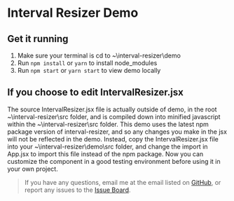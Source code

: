 # Interval Resizer Demo

## Get it running

1. Make sure your terminal is cd to ~\interval-resizer\demo
1. Run `npm install` or `yarn` to install node_modules
1. Run `npm start` or `yarn start` to view demo locally

## If you choose to edit IntervalResizer.jsx

The source IntervalResizer.jsx file is actually outside of demo, in the root
~\interval-resizer\src folder, and is compiled down into minified javascript
within the ~\interval-resizer\src folder. This demo uses the latest npm package
version of interval-resizer, and so any changes you make in the jsx will not be
reflected in the demo. Instead, copy the IntervalResizer.jsx file into your
~\interval-resizer\demo\src folder, and change the import in App.jsx to import
this file instead of the npm package. Now you can customize the component in a
good testing environment before using it in your own project.

> If you have any questions, email me at the email listed on
> [GitHub](https://github.com/liamross), or report any issues to the
> [Issue Board](https://github.com/liamross/interval-resizer/issues).